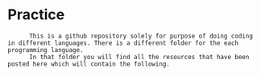 # Practice
          This is a github repository solely for purpose of doing coding in different languages. There is a different folder for the each programming language.
          In that folder you will find all the resources that have been posted here which will contain the following.

